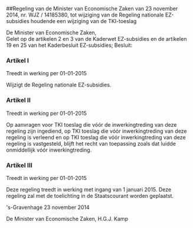 <meta http-equiv='Content-Type' content='text/html; charset=utf-8' />

##Regeling van de Minister van Economische Zaken van 23 november 2014, nr. WJZ / 14185380, tot wijziging van de Regeling nationale EZ-subsidies houdende een wijziging van de TKI-toeslag

De Minister van Economische Zaken,  
Gelet op de artikelen 2 en 3 van de Kaderwet EZ-subsidies en de artikelen 19 en 25 van het Kaderbesluit EZ-subsidies;
Besluit:    

### Artikel  I  
Treedt in werking per 01-01-2015 

Wijzigt de Regeling nationale EZ-subsidies. 

### Artikel  II  
Treedt in werking per 01-01-2015 

Op aanvragen voor TKI toeslag die vóór de inwerkingtreding van deze regeling zijn ingediend, op TKI toeslag die vóór inwerkingtreding van deze regeling is verleend en op TKI toeslag die vóór inwerkingtreding van deze regeling is vastgesteld, blijft het recht van toepassing zoals dat luidde onmiddellijk vóór inwerkingtreding. 

### Artikel  III  
Treedt in werking per 01-01-2015 

Deze regeling treedt in werking met ingang van 1 januari 2015. 
Deze regeling zal met de toelichting in de Staatscourant worden geplaatst.   

's-Gravenhage 
23 november 2014   

De 
Minister van Economische Zaken, 
H.G.J. Kamp     
